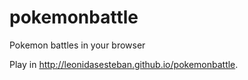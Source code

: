 # pokemonbattle
Pokemon battles in your browser

Play in http://leonidasesteban.github.io/pokemonbattle.
